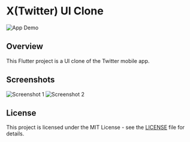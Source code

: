 # X(Twitter) UI Clone

![App Demo](link_to_demo_gif_or_screenshot.gif)

## Overview

This Flutter project is a UI clone of the Twitter mobile app.

## Screenshots

![Screenshot 1](screenshots/screenshot1.png)
![Screenshot 2](screenshots/screenshot2.png)

## License

This project is licensed under the MIT License - see the [LICENSE](LICENSE) file for details.
